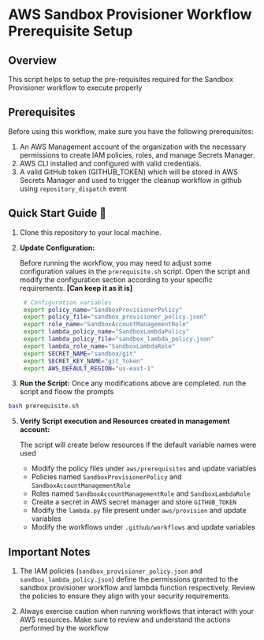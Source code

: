 # AWS Sandbox Provisioner Workflow Prerequisite Setup

## Overview

This script helps to setup the pre-requisites required for the Sandbox Provisioner workflow to execute properly

## Prerequisites

Before using this workflow, make sure you have the following prerequisites:

1. An AWS Management account of the organization with the necessary permissions to create IAM policies, roles, and manage Secrets Manager.
2. AWS CLI installed and configured with valid credentials.
3. A valid GitHub token (GITHUB_TOKEN) which will be stored in AWS Secrets Manager and used to trigger the cleanup workflow in github using `repository_dispatch` event

## Quick Start Guide 🚀

1. Clone this repository to your local machine.

2. **Update Configuration:**

   Before running the workflow, you may need to adjust some configuration values in the `prerequisite.sh` script. Open the script and modify the configuration section according to your specific requirements. **[Can keep it as it is]**
   ```bash
    # Configuration variables
    export policy_name="SandboxProvisionerPolicy"
    export policy_file="sandbox_provisioner_policy.json"
    export role_name="SandboxAccountManagementRole"
    export lambda_policy_name="SandboxLambdaPolicy"
    export lambda_policy_file="sandbox_lambda_policy.json"
    export lambda_role_name="SandboxLambdaRole"
    export SECRET_NAME="sandbox/git"
    export SECRET_KEY_NAME="git_token"
    export AWS_DEFAULT_REGION="us-east-1"
   ```

4. **Run the Script:**
   Once any modifications above are completed. run the script and floow the prompts
```bash
bash prerequisite.sh
```

5. **Verify Script execution and Resources created in management account:**

   The script will create below resources if the default variable names were used
    * Modify the policy files under `aws/prerequisites` and update variables
    * Policies named `SandboxProvisionerPolicy` and `SandboxAccountManagementRole`
    * Roles named `SandboxAccountManagementRole` and `SandboxLambdaRole`
    * Create a secret in AWS secret manager and store `GITHUB_TOKEN`
    * Modify the `lambda.py` file present under `aws/provision` and update variables
    * Modify the workflows under `.github/workflows` and update variables

## Important Notes

1. The IAM policies (`sandbox_provisioner_policy.json` and `sandbox_lambda_policy.json`) define the permissions granted to the sandbox provisioner workflow and lambda function respectively. Review the policies to ensure they align with your security requirements.

2. Always exercise caution when running workflows that interact with your AWS resources. Make sure to review and understand the actions performed by the workflow


